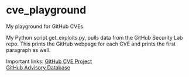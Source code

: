 # cve_playground

My playground for GitHub CVEs.

My Python script get_exploits.py, pulls data from the GitHub Security Lab repo. This prints the GitHub webpage for each
CVE and prints the first paragraph as well. 

Important links:
[GitHub CVE Project](https://github.com/CVEProject) <br>
[GitHub Advisory Database](https://github.com/advisories)